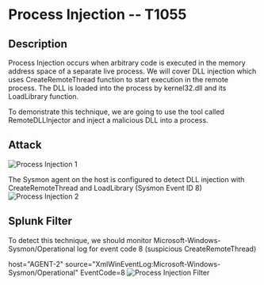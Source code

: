 
# Process Injection -- T1055

## Description

Process Injection occurs when arbitrary code is executed in the memory address space of a separate live process. We will cover DLL injection which uses CreateRemoteThread function to start execution in the remote process. The DLL is loaded into the process by kernel32.dll and its LoadLibrary function.

To demonstrate this technique, we are going to use the tool called RemoteDLLInjector and inject a malicious DLL into a process.

## Attack

![Process Injection 1](https://user-images.githubusercontent.com/36422282/55604356-53ad5200-573d-11e9-80c9-4425c73844df.PNG)

The Sysmon agent on the host is configured to detect DLL injection with CreateRemoteThread and LoadLibrary (Sysmon Event ID 8)
![Process Injection 2](https://user-images.githubusercontent.com/36422282/55604548-53fa1d00-573e-11e9-86b3-8ac7a3138295.PNG)

## Splunk Filter

To detect this technique, we should monitor Microsoft-Windows-Sysmon/Operational log for event code 8 (suspicious CreateRemoteThread)


host="AGENT-2" source="XmlWinEventLog:Microsoft-Windows-Sysmon/Operational" EventCode=8
![Process Injection Filter](https://user-images.githubusercontent.com/36422282/55604563-6ecc9180-573e-11e9-8e4d-41ae51168510.png)
